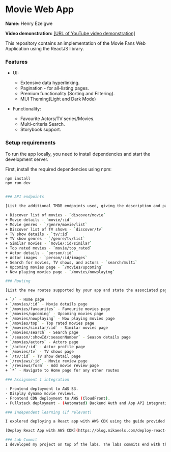 # Movie Web App

**Name:** Henry Ezeigwe

**Video demonstration:** [\[URL of YouTube video demonstration\]](https://youtu.be/te6A21TtrAc?si=U6x1szZ5wFvVNa8q)

This repository contains an implementation of the Movie Fans Web Application using the ReactJS library.

### Features

- UI:

  - Extensive data hyperlinking.
  - Pagination - for all-listing pages.
  - Premium functionality (Sorting and Filtering).
  - MUI Theming(Light and Dark Mode)

- Functionality:
  - Favourite Actors/TV series/Movies.
  - Multi-criteria Search.
  - Storybook support.

### Setup requirements

To run the app locally, you need to install dependencies and start the development server.

First, install the required dependencies using npm:

```bash
npm install
npm run dev


### API endpoints

[List the additional TMDB endpoints used, giving the description and pathname for each one.]

+ Discover list of movies - `discover/movie`
+ Movie details - `movie/:id`
+ Movie genres - `/genre/movie/list`
+ Discover list of TV shows - `discover/tv`
+ TV show details - `tv/:id`
+ TV show genres - `/genre/tv/list`
+ Similar movies - `movie/:id/similar`
+ Top rated movies - `movie/top_rated`
+ Actor details - `person/:id`
+ Actor images - `person/:id/images`
+ Search for movies, TV shows, and actors - `search/multi`
+ Upcoming movies page - `/movies/upcoming`
+ Now playing movies page - `/movies/nowplaying`

### Routing

[List the new routes supported by your app and state the associated page.]

+ `/` - Home page
+ `/movies/:id` - Movie details page
+ `/movies/favourites` - Favourite movies page
+ `/movies/upcoming` - Upcoming movies page
+ `/movies/nowplaying` - Now playing movies page
+ `/movies/top` - Top rated movies page
+ `/movies/similar/:id` - Similar movies page
+ `/movies/search` - Search page
+ `/season/:showId/:seasonNumber` - Season details page
+ `/movies/actors` - Actors page
+ `/actor/:id` - Actor profile page
+ `/movies/tv` - TV shows page
+ `/tv/:id` - TV show detail page
+ `/reviews/:id` - Movie review page
+ `/reviews/form` - Add movie review page
+ `*` - Navigate to Home page for any other routes

### Assignment 1 integration

- Frontend deployment to AWS S3.
- Display dynamo movie reviews.
- Frontend CDN deployment to AWS (CloudFront).
- Fullstack deployment - (Automated) Backend Auth and App API integration.

### Independent learning (If relevant)

I explored deploying a React app with AWS CDK using the guide provided in the following blog post:

[Deploy React App with AWS CDK](https://blog.mikaeels.com/deploy-react-app-with-aws-cdk)

### Lab Commit
I developed my project on top of the labs. The labs commits end with the commit b312931 "Tagging upcoming movies as must-watch."

```
